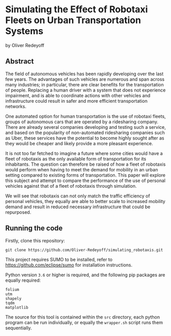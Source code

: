# Simulating the Effect of Robotaxi Fleets on Urban Transportation Systems

by Oliver Redeyoff

## Abstract
The field of autonomous vehicles has been rapidly developing over the last few years. The advantages of such vehicles are numerous and span across many industries; in particular, there are clear benefits for the transportation of people. Replacing a human driver with a system that does not experience impairment, and is able to coordinate actions with other vehicles and infrastructure could result in safer and more efficient transportation networks.

One automated option for human transportation is the use of robotaxi fleets, groups of autonomous cars that are operated by a ridesharing company. There are already several companies developing and testing such a service, and based on the popularity of non-automated ridesharing companies such as Uber, these services have the potential to become highly sought after as they would be cheaper and likely provide a more pleasant experience.

It is not too far fetched to imagine a future where some cities would have a fleet of robotaxis as the only available form of transportation for its inhabitants. The question can therefore be raised of how a fleet of robotaxis would perform when having to meet the demand for mobility in an urban setting compared to existing forms of transportation. This paper will explore this subject and attempt to compare the performance of the use of personal vehicles against that of a fleet of robotaxis through simulation.

We will see that robotaxis can not only match the traffic efficiency of personal vehicles, they equally are able to better scale to increased mobility demand and result in reduced necessary infrastructure that could be repurposed.

## Running the code
Firstly, clone this repository:

    git clone https://github.com/Oliver-Redeyoff/simulating_robotaxis.git

This project requires SUMO to be installed, refer to https://github.com/eclipse/sumo for installation instructions.

Python version `3.6` or higher is required, and the following pip packages are equally required:

    folium
    utm
    shapely
    tqdm
    matplotlib

The source for this tool is contained within the `src` directory, each python program can be run individually, or equally the `wrapper.sh` script runs them sequentially.
